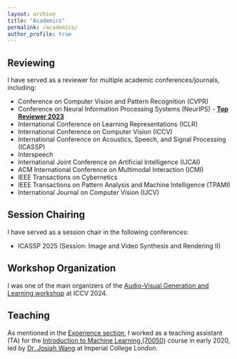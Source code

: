 ```yaml
---
layout: archive
title: "Academics"
permalink: /academics/
author_profile: true
---
```


## Reviewing
I have served as a reviewer for multiple academic conferences/journals, including:
- Conference on Computer Vision and Pattern Recognition (CVPR) 
- Conference on Neural Information Processing Systems (NeurIPS) - [<b> Top Reviewer 2023 </b>](https://neurips.cc/Conferences/2023/ProgramCommittee)
- International Conference on Learning Representations (ICLR)
- International Conference on Computer Vision (ICCV)
- International Conference on Acoustics, Speech, and Signal Processing (ICASSP)
- Interspeech
- International Joint Conference on Artificial Intelligence (IJCAI)
- ACM International Conference on Multimodal Interaction (ICMI)
- IEEE Transactions on Cybernetics
- IEEE Transactions on Pattern Analysis and Machine Intelligence (TPAMI)
- International Journal on Computer Vision (IJCV)


## Session Chairing
I have served as a session chair in the following conferences:
- ICASSP 2025 (Session: Image and Video Synthesis and Rendering II)


## Workshop Organization
I was one of the main organizers of the [Audio-Visual Generation and Learning workshop](https://sites.google.com/view/avgenl) at ICCV 2024.


## Teaching
As mentioned in the [Experience section](/experience/teaching-intro-to-ml), I worked as a teaching assistant (TA) for the [Introduction to Machine Learning (70050)](https://www.imperial.ac.uk/computing/current-students/courses/70050/) course in early 2020, led by [Dr. Josiah Wang](http://josiahwang.com/) at Imperial College London. 